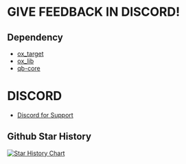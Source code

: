# GIVE FEEDBACK IN DISCORD!

## Dependency
* [ox_target](https://github.com/overextended/ox_target)
* [ox_lib](https://github.com/overextended/ox_lib)
* [qb-core](https://github.com/qbcore-framework/qb-core)
  
# DISCORD
* [Discord for Support](https://discord.gg/AS7U5GK4TE)

## Github Star History
[![Star History Chart](https://api.star-history.com/svg?repos=PenguScript/pengu_zombies&type=Date)](https://star-history.com/#PenguScript/pengu_zombies&Date)
